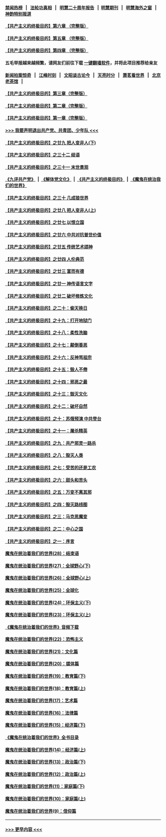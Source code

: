 #### [禁闻热榜](热点新闻.md?=0)  &nbsp;&nbsp;|&nbsp;&nbsp; [法轮功真相](https://github.com/gfw-breaker/truth/blob/master/README.md?=0) &nbsp;&nbsp;|&nbsp;&nbsp; [明慧二十周年报告](https://github.com/gfw-breaker/mh-reports/blob/master/README.md?=0) &nbsp;&nbsp;|&nbsp;&nbsp;[明慧期刊](https://github.com/gfw-breaker/mh-qikan) &nbsp;&nbsp;|&nbsp;&nbsp; [明慧海外之窗](https://github.com/gfw-breaker/mh-news/blob/master/README.md?=0) &nbsp;&nbsp;|&nbsp;&nbsp; [神韵特别报道](https://github.com/gfw-breaker/mh-news/blob/master/shenyun.md?=0)
#### [【共产主义的终极目的】第六章 （完整版）](../pages/nsc422/n11428913.md?t=03032231) 
#### [【共产主义的终极目的】第五章 （完整版）](../pages/nsc422/n11428912.md?t=03032231) 
#### [【共产主义的终极目的】第四章 （完整版）](../pages/nsc422/n11428907.md?t=03032231) 
#### 五毛举报越来越频繁，请网友们前往下载 [一键翻墙软件](https://github.com/gfw-breaker/ssr-accounts)，并将此项目推荐给亲友
#### [新闻拍案惊奇](https://github.com/gfw-breaker/banned-news/blob/master/pages/link4.md) &nbsp;&nbsp;|&nbsp;&nbsp; [江峰时刻](https://github.com/gfw-breaker/banned-news/blob/master/pages/link4.md) &nbsp;&nbsp;|&nbsp;&nbsp; [文昭谈古论今](https://github.com/gfw-breaker/banned-news/blob/master/pages/link4.md) &nbsp;&nbsp;|&nbsp;&nbsp; [天亮时分](https://github.com/gfw-breaker/banned-news/blob/master/pages/link4.md) &nbsp;&nbsp;|&nbsp;&nbsp; [萧茗看世界](https://github.com/gfw-breaker/banned-news/blob/master/pages/link4.md) &nbsp;&nbsp;|&nbsp;&nbsp; [北京老茶馆](https://github.com/gfw-breaker/banned-news/blob/master/pages/link4.md) &nbsp;&nbsp;|&nbsp;&nbsp; 
#### [【共产主义的终极目的】第三章（完整版）](../pages/nsc422/n11428848.md?t=03032231) 
#### [【共产主义的终极目的】第二章（完整版）](../pages/nsc422/n11428831.md?t=03032231) 
#### [【共产主义的终极目的】第一章（完整版）](../pages/nsc422/n11417651.md?t=03032231) 
#### [>>> 我要声明退出共产党、共青团、少年队 <<<](https://github.com/begood0513/goodnews/blob/master/quit/letter.md) 
#### [【共产主义的终极目的】之廿九 把人变非人(下)](../pages/nsc422/n11344140.md?t=03032231) 
#### [【共产主义的终极目的】之三十二 结语](../pages/nsc422/n11360535.md?t=03032231) 
#### [【共产主义的终极目的】之三十一 末世景观](../pages/nsc422/n11351129.md?t=03032231) 
#### [《九评共产党》](https://github.com/begood0513/9ping.md/blob/master/README.md) &nbsp;|&nbsp; [《解体党文化》](../../../../jtdwh.md/blob/master/README.md)  &nbsp;|&nbsp; [《共产主义的终极目的》](../../../../gczydzjmd.md/blob/master/README.md) &nbsp;|&nbsp; [《魔鬼在统治我们的世界》](../../../../mgztzwmdsj.md/blob/master/README.md) 
#### [【共产主义的终极目的】之三十 几成狼世界](../pages/nsc422/n11348280.md?t=03032231) 
#### [【共产主义的终极目的】之廿八 把人变非人(上)](../pages/nsc422/n11340492.md?t=03032231) 
#### [【共产主义的终极目的】之廿七 以恨立国](../pages/nsc422/n11336944.md?t=03032231) 
#### [【共产主义的终极目的】之廿六 中共对抗普世价值](../pages/nsc422/n11324785.md?t=03032231) 
#### [【共产主义的终极目的】之廿五 传统艺术颂神](../pages/nsc422/n11296396.md?t=03032231) 
#### [【共产主义的终极目的】之廿四 人伦典范](../pages/nsc422/n11296397.md?t=03032231) 
#### [【共产主义的终极目的】之廿三 富而有德](../pages/nsc422/n11283598.md?t=03032231) 
#### [【共产主义的终极目的】之廿一 神传语言文字](../pages/nsc422/n11263265.md?t=03032231) 
#### [【共产主义的终极目的】之廿二 破坏修炼文化](../pages/nsc422/n11245728.md?t=03032231) 
#### [【共产主义的终极目的】之二十：偷天换日](../pages/nsc422/n11238846.md?t=03032231) 
#### [【共产主义的终极目的】之十九：打开地狱门](../pages/nsc422/n11206376.md?t=03032231) 
#### [【共产主义的终极目的】之十八：柔性洗脑](../pages/nsc422/n11199994.md?t=03032231) 
#### [【共产主义的终极目的】之十七：颠倒善恶](../pages/nsc422/n11179782.md?t=03032231) 
#### [【共产主义的终极目的】之十六：反神骂祖宗](../pages/nsc422/n11166798.md?t=03032231) 
#### [【共产主义的终极目的】之十五：毁人不倦](../pages/nsc422/n11166792.md?t=03032231) 
#### [【共产主义的终极目的】之十四：邪恶之最](../pages/nsc422/n11150249.md?t=03032231) 
#### [【共产主义的终极目的】之十三：毁灭文化](../pages/nsc422/n11135227.md?t=03032231) 
#### [【共产主义的终极目的】之十二：破坏自然](../pages/nsc422/n11135214.md?t=03032231) 
#### [【共产主义的终极目的】之十：苏俄预演 中共登台](../pages/nsc422/n11118424.md?t=03032231) 
#### [【共产主义的终极目的】之十一：屠杀精英](../pages/nsc422/n11118442.md?t=03032231) 
#### [【共产主义的终极目的】之九：共产邪灵一路杀](../pages/nsc422/n11114139.md?t=03032231) 
#### [【共产主义的终极目的】之八：毁灭人类](../pages/nsc422/n11108503.md?t=03032231) 
#### [【共产主义的终极目的】之七：受苦的还是工农](../pages/nsc422/n11101809.md?t=03032231) 
#### [【共产主义的终极目的】之六：甜头和苦头](../pages/nsc422/n11096971.md?t=03032231) 
#### [【共产主义的终极目的】之五：万变不离其邪](../pages/nsc422/n11091285.md?t=03032231) 
#### [【共产主义的终极目的】之四：毁灭路线图](../pages/nsc422/n11086284.md?t=03032231) 
#### [【共产主义的终极目的】之三：马克思魔变](../pages/nsc422/n11061941.md?t=03032231) 
#### [【共产主义的终极目的】之二：中心之国](../pages/nsc422/n11047728.md?t=03032231) 
#### [【共产主义的终极目的】之一：序言](../pages/nsc422/n11086077.md?t=03032231) 
#### [魔鬼在统治着我们的世界(28)：结束语](../pages/nsc422/n10936246.md?t=03032231) 
#### [魔鬼在统治着我们的世界(27)：全球野心(下)](../pages/nsc422/n10928319.md?t=03032231) 
#### [魔鬼在统治着我们的世界(26)：全球野心(上)](../pages/nsc422/n10900318.md?t=03032231) 
#### [魔鬼在统治着我们的世界(25)：全球化](../pages/nsc422/n10788205.md?t=03032231) 
#### [魔鬼在统治着我们的世界(24)：环保主义(下)](../pages/nsc422/n10695307.md?t=03032231) 
#### [魔鬼在统治着我们的世界(23)：环保主义(上)](../pages/nsc422/n10688613.md?t=03032231) 
#### [《魔鬼在统治着我们的世界》音频下载](../pages/nsc422/n10635553.md?t=03032231) 
#### [魔鬼在统治着我们的世界(22)：恐怖主义](../pages/nsc422/n10614727.md?t=03032231) 
#### [魔鬼在统治着我们的世界(21)：文化篇](../pages/nsc422/n10597706.md?t=03032231) 
#### [魔鬼在统治着我们的世界(20)：媒体篇](../pages/nsc422/n10586579.md?t=03032231) 
#### [魔鬼在统治着我们的世界(19)：教育篇(下)](../pages/nsc422/n10564808.md?t=03032231) 
#### [魔鬼在统治着我们的世界(18)：教育篇(上)](../pages/nsc422/n10526970.md?t=03032231) 
#### [魔鬼在统治着我们的世界(17)：艺术篇](../pages/nsc422/n10499093.md?t=03032231) 
#### [魔鬼在统治着我们的世界(16)：法律篇](../pages/nsc422/n10485969.md?t=03032231) 
#### [魔鬼在统治着我们的世界(15)：经济篇(下)](../pages/nsc422/n10469975.md?t=03032231) 
#### [《魔鬼在统治着我们的世界》全书目录](../pages/nsc422/n10464261.md?t=03032231) 
#### [魔鬼在统治着我们的世界(14)：经济篇(上)](../pages/nsc422/n10457370.md?t=03032231) 
#### [魔鬼在统治着我们的世界(13)：政治篇(下)](../pages/nsc422/n10448270.md?t=03032231) 
#### [魔鬼在统治着我们的世界(12)：政治篇(上)](../pages/nsc422/n10444576.md?t=03032231) 
#### [魔鬼在统治着我们的世界(11)：家庭篇(下)](../pages/nsc422/n10440961.md?t=03032231) 
#### [魔鬼在统治着我们的世界(10)：家庭篇(上)](../pages/nsc422/n10435448.md?t=03032231) 
#### [魔鬼在统治着我们的世界(9)：信仰篇](../pages/nsc422/n10432159.md?t=03032231) 

----
#### [ >>> 更早内容 <<< ](../indexes/nsc422-earlier.md)
